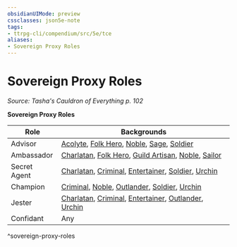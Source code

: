 ```yaml
---
obsidianUIMode: preview
cssclasses: json5e-note
tags:
- ttrpg-cli/compendium/src/5e/tce
aliases:
- Sovereign Proxy Roles
---
```

# Sovereign Proxy Roles
*Source: Tasha's Cauldron of Everything p. 102* 

**Sovereign Proxy Roles**

| Role | Backgrounds |
|------|-------------|
| Advisor | [Acolyte](/3-Mechanics/CLI/backgrounds/acolyte-xphb.md), [Folk Hero](/3-Mechanics/CLI/backgrounds/folk-hero.md), [Noble](/3-Mechanics/CLI/backgrounds/noble-xphb.md), [Sage](/3-Mechanics/CLI/backgrounds/sage-xphb.md), [Soldier](/3-Mechanics/CLI/backgrounds/soldier-xphb.md) |
| Ambassador | [Charlatan](/3-Mechanics/CLI/backgrounds/charlatan-xphb.md), [Folk Hero](/3-Mechanics/CLI/backgrounds/folk-hero.md), [Guild Artisan](/3-Mechanics/CLI/backgrounds/guild-artisan.md), [Noble](/3-Mechanics/CLI/backgrounds/noble-xphb.md), [Sailor](/3-Mechanics/CLI/backgrounds/sailor-xphb.md) |
| Secret Agent | [Charlatan](/3-Mechanics/CLI/backgrounds/charlatan-xphb.md), [Criminal](/3-Mechanics/CLI/backgrounds/criminal-xphb.md), [Entertainer](/3-Mechanics/CLI/backgrounds/entertainer-xphb.md), [Soldier](/3-Mechanics/CLI/backgrounds/soldier-xphb.md), [Urchin](/3-Mechanics/CLI/backgrounds/urchin.md) |
| Champion | [Criminal](/3-Mechanics/CLI/backgrounds/criminal-xphb.md), [Noble](/3-Mechanics/CLI/backgrounds/noble-xphb.md), [Outlander](/3-Mechanics/CLI/backgrounds/outlander.md), [Soldier](/3-Mechanics/CLI/backgrounds/soldier-xphb.md), [Urchin](/3-Mechanics/CLI/backgrounds/urchin.md) |
| Jester | [Charlatan](/3-Mechanics/CLI/backgrounds/charlatan-xphb.md), [Criminal](/3-Mechanics/CLI/backgrounds/criminal-xphb.md), [Entertainer](/3-Mechanics/CLI/backgrounds/entertainer-xphb.md), [Outlander](/3-Mechanics/CLI/backgrounds/outlander.md), [Urchin](/3-Mechanics/CLI/backgrounds/urchin.md) |
| Confidant | Any |
^sovereign-proxy-roles